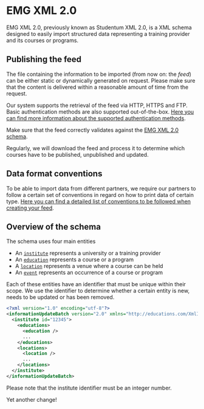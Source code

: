 # EMG XML 2.0
EMG XML 2.0, previously known as Studentum XML 2.0, is a XML schema designed to easily import structured data representing a training provider and its courses or programs.

## Publishing the feed
The file containing the information to be imported (from now on: the _feed_) can be either static or dynamically generated on request. Please make sure that the content is delivered within a reasonable amount of time from the request.

Our system supports the retrieval of the feed via HTTP, HTTPS and FTP.
Basic authentication methods are also supported out-of-the-box. [Here you can find more information about the supported authentication methods](../shared/authentication.md).

Make sure that the feed correctly validates against the [EMG XML 2.0 schema](../../schemas/2.0).

Regularly, we will download the feed and process it to determine which courses have to be published, unpublished and updated.

## Data format conventions
To be able to import data from different partners, we require our partners to follow a certain set of conventions in regard on how to print data of certain type. [Here you can find a detailed list of conventions to be followed when creating your feed](../shared/data-format-conventions.md).

## Overview of the schema
The schema uses four main entities
* An [`institute`](institute.md) represents a university or a training provider
* An [`education`](education.md) represents a course or a program
* A [`location`](location.md) represents a venue where a course can be held
* An [`event`](event.md) represents an occurrence of a course or program

Each of these entities have an identifier that must be unique within their scope.
We use the identifier to determine whether a certain entity is new, needs to be updated or has been removed.

```xml
<?xml version="1.0" encoding="utf-8"?>
<informationUpdateBatch version="2.0" xmlns="http://educations.com/XmlImport" xmlns:xsi="http://www.w3.org/2001/XMLSchema-instance">
  <institute id="12345">
    <educations>
      <education />
      ...
    </educations>
    <locations>
      <location />
      ...
    </locations>
  </institute>
</informationUpdateBatch>
```

Please note that the institute identifier must be an integer number.

Yet another change!
